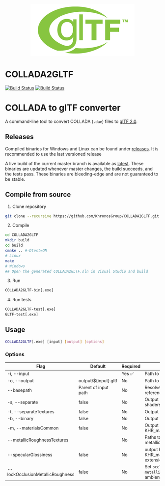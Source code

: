 <p align="center">
  <img src="https://raw.githubusercontent.com/KhronosGroup/glTF/master/specification/figures/gltf.png"/>
</p>

# COLLADA2GLTF
[![Build Status](https://travis-ci.org/KhronosGroup/COLLADA2GLTF.svg?branch=master)](https://travis-ci.org/KhronosGroup/COLLADA2GLTF)
[![Build Status](https://ci.appveyor.com/api/projects/status/3xtpxjohflwd5t1p/branch/master)](https://ci.appveyor.com/project/Khronoswebmaster/collada2gltf/history)

# COLLADA to glTF converter

A command-line tool to convert COLLADA (`.dae`) files to [glTF 2.0](https://github.com/KhronosGroup/glTF).

## Releases

Compiled binaries for Windows and Linux can be found under [releases](https://github.com/lasalvavida/COLLADA2GLTF/releases). It is recommended to use the last versioned release

A live build of the current master branch is available as [latest](https://github.com/lasalvavida/COLLADA2GLTF/releases/tag/latest).
These binaries are updated whenever master changes, the build succeeds, and the tests pass. These binaries are bleeding-edge and are not guaranteed to be stable.

## Compile from source

1. Clone repository

  ```bash
  git clone --recursive https://github.com/KhronosGroup/COLLADA2GLTF.git
  ```
2. Compile

  ```bash
  cd COLLADA2GLTF
  mkdir build
  cd build
  cmake .. #-Dtest=ON
  # Linux
  make
  # Windows
  ## Open the generated COLLADA2GLTF.sln in Visual Studio and build
  ```

3. Run

  ```bash
  COLLADA2GLTF-bin[.exe]
  ```

4. Run tests

  ```bash
  COLLADA2GLTF-test[.exe]
  GLTF-test[.exe]
  ```

## Usage

```bash
COLLADA2GLTF[.exe] [input] [output] [options]
```
### Options
| Flag | Default | Required | Description |
| --- | --- | --- | --- |
| -i, --input | | Yes :white_check_mark: | Path to the input COLLADA file |
| -o, --output | output/${input}.gltf | No | Path to the output glTF file |
| --basepath | Parent of input path | No | Resolve external uris using this as the reference path |
| -s, --separate | false | No | Output separate binary buffer, shaders, and textures |
| -t, --separateTextures | false | No | Output textures separately |
| -b, --binary | false | No | Output Binary glTF |
| -m, --materialsCommon | false | No | Output materials using the KHR_materials_common extension |
| --metallicRoughnessTextures | | No | Paths to images to use as the PBR metallicRoughness textures |
| --specularGlossiness | false | No | output PBR materials with the KHR_materials_pbrSpecularGlossiness extension |
| --lockOcclusionMetallicRoughness | false | No | Set `occlusionTexture` to use `metallicRoughnessTexture` if no ambient texture is defined |
